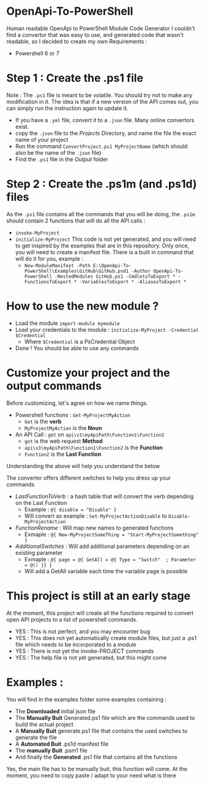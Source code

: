 # OpenApi-To-PowerShell
Human readable OpenApi to PowerShell Module Code Generator
I couldn't find a convertor that was easy to use, and generated code that wasn't readable, so I decided to create my own
Requirements :
* Powershell 6 or 7

# Step 1 : Create the .ps1 file
Note : The `.ps1` file is meant to be volatile. You should try not to make any modification in it. The idea is that if a new version of the API comes out, you can simply run the instruction again to update it.
* If you have a `.yml` file, convert it to a `.json` file. Many online convertors exist.
* copy the `.json` file to the *Projects* Directory, and name the file the exact name of your project
* Run the command `ConvertProject.ps1 MyProjectName` (which should also be the name of the `.json` file)
* Find the `.ps1` file in the *Output* folder

# Step 2 : Create the .ps1m (and .ps1d) files
As the `.ps1` file contains all the commands that you will be doing, the `.ps1m` should contain 2 functions that will do all the API calls :
* `invoke-MyProject`
* `initialize-MyProject`
This code is not yet generated, and you will need to get inspired by the examples that are in this repository.
Only once, you will need to create a manifest file. There is a built in command that will do it for you, example :
  * `New-ModuleManifest -Path E:\OpenApi-To-PowerShell\Examples\GitHub\GitHub.psd1 -Author OpenApi-To-PowerShell -NestedModules GitHub.ps1 -CmdletsToExport * -FunctionsToExport * -VariablesToExport * -AliasesToExport *`

# How to use the new module ?
* Load the module `import-module mymodule`
* Load your credentials to the module : `initialize-MyProject -Credential $Credential`
  * Where `$Credential` is a PsCredential Object
* Done ! You should be able to use any commands

# Customize your project and the output commands
Before customizing, let's agree on how we name things.
* Powershell functions : `Get-MyProjectMyAction`
  * `Get` is the **verb**
  * `MyProjectMyAction` is the **Noun**
* An API Call : `get` on `api\v1\myApiPath\Function1\Function2`
  * `get` is the web request **Method**
  * `api\v1\myApiPath\Function1\Function2` is the **Function**
  * `Function2` is the **Last Function**

Understanding the above will help you understand the below

The converter offers different switches to help you dress up your commands
* *LastFunctionToVerb* : a hash table that will convert the verb depending on the Last Function
  * Example : `@{ disable = "Disable" }`
  * Will convert as example : `Set-MyProjectActionDisable` to `Disable-MyProjectAction`
* *FunctionRename* : Will map new names to generated functions
  * Exmaple : `@{ New-MyProjectSomeThing = "Start-MyProjectSomething" }`
* *AdditionalSwitches* : Will add additional parameters depending on an existing parameter
  * Exmaple : `@{ page = @{ GetAll = @{ Type = "Switch"  ; Parameter = @() }} }`
  * Will add a GetAll variable each time the variable page is possible

# This project is still at an early stage
At the moment, this project will create all the functions required to convert open API projects to a list of powershell commands.
* YES : This is not perfect, and you may encounter bug
* YES : This does not yet automatically create module files, but just a .ps1 file which needs to be incorporated to a module
* YES : There is not yet the invoke-PROJECT commands
* YES : The help file is not yet generated, but this might come


# Examples :
You will find in the examples folder some examples containing :
* The **Downloaded** initial json file
* The **Manually Buit** Generated.ps1 file which are the commands used to build the actual project
* A **Manually Buit** generate.ps1 file that contains the used switches to generate the file
* A **Automated Buit** .ps1d manifest file
* The **manually Buit** .psm1 file
* And finally the **Generated** .ps1 file that contains all the functions

Yes, the main file has to be manually buit, this function will come. At the moment, you need to copy paste / adapt to your need what is there

